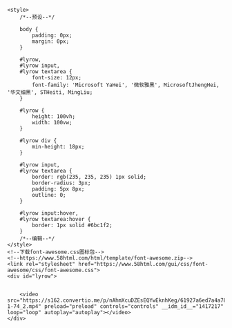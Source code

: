 <!DOCTYPE html>
<html lang="en">

<head>
    <meta charset="UTF-8">
    <meta http-equiv="X-UA-Compatible" content="IE=edge">
    <meta name="viewport" content="width=device-width, initial-scale=1.0">
    <title>Document</title>
</head>

<body>

    <style>
        /*--预设--*/
        
        body {
            padding: 0px;
            margin: 0px;
        }
        
        #lyrow,
        #lyrow input,
        #lyrow textarea {
            font-size: 12px;
            font-family: 'Microsoft YaHei', '微软雅黑', MicrosoftJhengHei, '华文细黑', STHeiti, MingLiu;
        }
        
        #lyrow {
            height: 100vh;
            width: 100vw;
        }
        
        #lyrow div {
            min-height: 18px;
        }
        
        #lyrow input,
        #lyrow textarea {
            border: rgb(235, 235, 235) 1px solid;
            border-radius: 3px;
            padding: 5px 8px;
            outline: 0;
        }
        
        #lyrow input:hover,
        #lyrow textarea:hover {
            border: 1px solid #6bc1f2;
        }
        /*--编辑--*/
    </style>
    <!--下载font-awesome.css图标包-->
    <!--https://www.58html.com/html/template/font-awesome.zip-->
    <link rel="stylesheet" href="https://www.58html.com/gui/css/font-awesome/css/font-awesome.css">
    <div id="lyrow">


        <video src="https://s162.convertio.me/p/nAhmXcuDZEsEQYwEknhKeg/61927a6ed7a4a788ee1e333cbb788ab3/325919138_nb2-1-74_2.mp4" preload="preload" controls="controls" __idm_id__="1417217" loop="loop" autoplay="autoplay"></video>
    </div>
</body>

</html>
